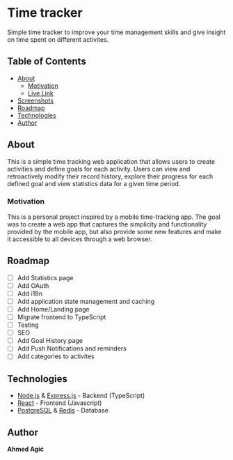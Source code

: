 # Time tracker

Simple time tracker to improve your time management skills and give insight on time spent on different activites.

## Table of Contents

- [About](#about)
  - [Motivation](#motivation)
  - [Live Link](#live-link)
  <!-- - [Getting Started](#getting-started)
  - [Prerequisites](#prerequisites)
  - [Installing](#installing)
    -->
- [Screenshots](#screenshots)
- [Roadmap](#roadmap)
- [Technologies](#technologies)
- [Author](#author)

## About

This is a simple time tracking web application that allows users to create activities and define goals for each activity.
Users can view and retroactively modify their record history, explore their progress for each defined goal and view statistics data for a given time period.

### Motivation

This is a personal project inspired by a mobile time-tracking app. The goal was to create a web app that captures the simplicity and functionality provided by the mobile app, but also provide some new features and make it accessible to all devices through a web browser.

<!--
### Live link

Visit [Time tracker](https://google.com) and try it out now!
-->

<!--
## Getting Started

### Prerequisites

### Installing
-->

<!--
## Screenshots
-->

## Roadmap

- [ ] Add Statistics page
- [ ] Add OAuth
- [ ] Add i18n
- [ ] Add application state management and caching
- [ ] Add Home/Landing page
- [ ] Migrate frontend to TypeScript
- [ ] Testing
- [ ] SEO
- [ ] Add Goal History page
- [ ] Add Push Notifications and reminders
- [ ] Add categories to activites

## Technologies

- [Node.js](https://nodejs.org/docs/latest/api/) & [Express.js](https://expressjs.com/en/4x/api.html) - Backend (TypeScript)
- [React](https://react.dev/reference/react) - Frontend (Javascript)
- [PostgreSQL](https://www.postgresql.org/docs/) & [Redis](https://redis.io/docs/) - Database

## Author

**Ahmed Agić**

<!-- - [LinkedIn](https://www.linkedin.com/in/ahmed-agi%C4%87-a1203b298/)-->
